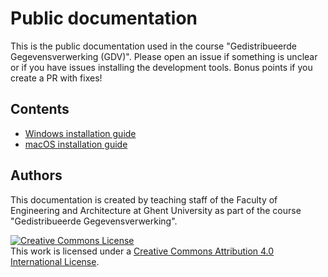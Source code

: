 # Public documentation

This is the public documentation used in the course "Gedistribueerde Gegevensverwerking (GDV)". Please open an issue if something is unclear or if you have issues installing the development tools. Bonus points if you create a PR with fixes!

## Contents

* [Windows installation guide](./setup-windows.md)
* [macOS installation guide](./setup-mac.md)

## Authors

This documentation is created by teaching staff of the Faculty of Engineering and Architecture at Ghent University as part of the course "Gedistribueerde Gegevensverwerking".

<a rel="license" href="http://creativecommons.org/licenses/by/4.0/"><img alt="Creative Commons License" style="border-width:0" src="https://i.creativecommons.org/l/by/4.0/88x31.png" /></a><br />This work is licensed under a <a rel="license" href="http://creativecommons.org/licenses/by/4.0/">Creative Commons Attribution 4.0 International License</a>.
